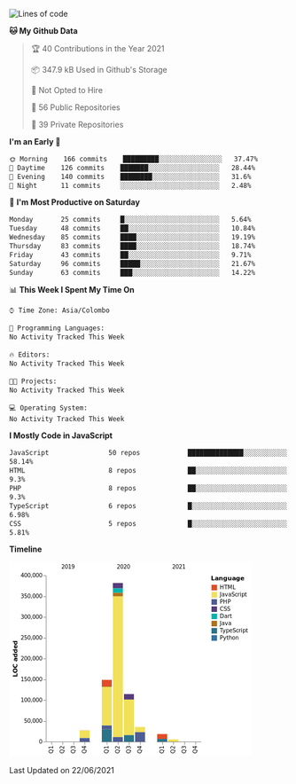 
<!--START_SECTION:waka-->
![Lines of code](https://img.shields.io/badge/From%20Hello%20World%20I%27ve%20Written-738198%20lines%20of%20code-blue)

**🐱 My Github Data** 

> 🏆 40 Contributions in the Year 2021
 > 
> 📦 347.9 kB Used in Github's Storage 
 > 
> 🚫 Not Opted to Hire
 > 
> 📜 56 Public Repositories 
 > 
> 🔑 39 Private Repositories  
 > 
**I'm an Early 🐤** 

```text
🌞 Morning    166 commits    █████████░░░░░░░░░░░░░░░░   37.47% 
🌆 Daytime    126 commits    ███████░░░░░░░░░░░░░░░░░░   28.44% 
🌃 Evening    140 commits    ████████░░░░░░░░░░░░░░░░░   31.6% 
🌙 Night      11 commits     ░░░░░░░░░░░░░░░░░░░░░░░░░   2.48%

```
📅 **I'm Most Productive on Saturday** 

```text
Monday       25 commits     █░░░░░░░░░░░░░░░░░░░░░░░░   5.64% 
Tuesday      48 commits     ██░░░░░░░░░░░░░░░░░░░░░░░   10.84% 
Wednesday    85 commits     ████░░░░░░░░░░░░░░░░░░░░░   19.19% 
Thursday     83 commits     ████░░░░░░░░░░░░░░░░░░░░░   18.74% 
Friday       43 commits     ██░░░░░░░░░░░░░░░░░░░░░░░   9.71% 
Saturday     96 commits     █████░░░░░░░░░░░░░░░░░░░░   21.67% 
Sunday       63 commits     ███░░░░░░░░░░░░░░░░░░░░░░   14.22%

```


📊 **This Week I Spent My Time On** 

```text
⌚︎ Time Zone: Asia/Colombo

💬 Programming Languages: 
No Activity Tracked This Week

🔥 Editors: 
No Activity Tracked This Week

🐱‍💻 Projects: 
No Activity Tracked This Week

💻 Operating System: 
No Activity Tracked This Week

```

**I Mostly Code in JavaScript** 

```text
JavaScript               50 repos            ██████████████░░░░░░░░░░░   58.14% 
HTML                     8 repos             ██░░░░░░░░░░░░░░░░░░░░░░░   9.3% 
PHP                      8 repos             ██░░░░░░░░░░░░░░░░░░░░░░░   9.3% 
TypeScript               6 repos             █░░░░░░░░░░░░░░░░░░░░░░░░   6.98% 
CSS                      5 repos             █░░░░░░░░░░░░░░░░░░░░░░░░   5.81%

```


**Timeline**

![Chart not found](https://raw.githubusercontent.com/ccweerasinghe1994/ccweerasinghe1994/master/charts/bar_graph.png) 


 Last Updated on 22/06/2021
<!--END_SECTION:waka-->
